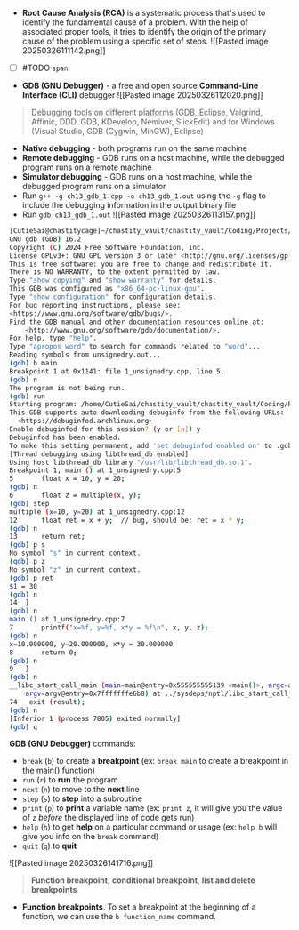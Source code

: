 - **Root Cause Analysis (RCA)** is a systematic process that's used to identify the fundamental cause of a problem. With the help of associated proper tools, it tries to identify the origin of the primary cause of the problem using a specific set of steps.
![[Pasted image 20250326111142.png]]
- [ ] #TODO `span`  
- **GDB (GNU Debugger)** - a free and open source **Command-Line Interface (CLI)** debugger
![[Pasted image 20250326112020.png]]
> Debugging tools on different platforms (GDB, Eclipse, Valgrind, Affinic, DDD, GDB, KDevelop, Nemiver, SlickEdit) and for Windows (Visual Studio, GDB (Cygwin, MinGW), Eclipse)

- **Native debugging** - both programs run on the same machine
- **Remote debugging** - GDB runs on a host machine, while the debugged program runs on a remote machine
- **Simulator debugging** - GDB runs on a host machine, while the debugged program runs on a simulator
- Run `g++ -g ch13_gdb_1.cpp -o ch13_gdb_1.out` using the `-g` flag to include the debugging information in the output binary file
- Run `gdb ch13_gdb_1.out` ![[Pasted image 20250326113157.png]]
```sh
[CutieSai@chastitycage]~/chastity_vault/chastity_vault/Coding/Projects/expertcplusplus/chap13$ gdb unsignedry.out 
GNU gdb (GDB) 16.2
Copyright (C) 2024 Free Software Foundation, Inc.
License GPLv3+: GNU GPL version 3 or later <http://gnu.org/licenses/gpl.html>
This is free software: you are free to change and redistribute it.
There is NO WARRANTY, to the extent permitted by law.
Type "show copying" and "show warranty" for details.
This GDB was configured as "x86_64-pc-linux-gnu".
Type "show configuration" for configuration details.
For bug reporting instructions, please see:
<https://www.gnu.org/software/gdb/bugs/>.
Find the GDB manual and other documentation resources online at:
    <http://www.gnu.org/software/gdb/documentation/>.
For help, type "help".
Type "apropos word" to search for commands related to "word"...
Reading symbols from unsignedry.out...
(gdb) b main
Breakpoint 1 at 0x1141: file 1_unsignedry.cpp, line 5.
(gdb) n
The program is not being run.
(gdb) run
Starting program: /home/CutieSai/chastity_vault/chastity_vault/Coding/Projects/expertcplusplus/chap13/unsignedry.out 
This GDB supports auto-downloading debuginfo from the following URLs:
  <https://debuginfod.archlinux.org>
Enable debuginfod for this session? (y or [n]) y
Debuginfod has been enabled.
To make this setting permanent, add 'set debuginfod enabled on' to .gdbinit.
[Thread debugging using libthread_db enabled]
Using host libthread_db library "/usr/lib/libthread_db.so.1".
Breakpoint 1, main () at 1_unsignedry.cpp:5
5		float x = 10, y = 20;
(gdb) n
6		float z = multiple(x, y);
(gdb) step
multiple (x=10, y=20) at 1_unsignedry.cpp:12
12		float ret = x + y;  // bug, should be: ret = x * y;
(gdb) n
13		return ret;
(gdb) p s
No symbol "s" in current context.
(gdb) p z
No symbol "z" in current context.
(gdb) p ret
$1 = 30
(gdb) n
14	}
(gdb) n
main () at 1_unsignedry.cpp:7
7		printf("x=%f, y=%f, x*y = %f\n", x, y, z);
(gdb) n
x=10.000000, y=20.000000, x*y = 30.000000
8		return 0;
(gdb) n
9	}
(gdb) n
__libc_start_call_main (main=main@entry=0x555555555139 <main()>, argc=argc@entry=1, 
    argv=argv@entry=0x7fffffffe6b8) at ../sysdeps/nptl/libc_start_call_main.h:74
74	 exit (result);
(gdb) n
[Inferior 1 (process 7805) exited normally]
(gdb) q
```
**GDB (GNU Debugger)** commands:
- `break` (`b`) to create a **breakpoint** (ex: `break main` to create a breakpoint in the main() function)
- `run` (`r`) to **run** the program
- `next` (`n`) to move to the **next** line 
- `step` (`s`) to **step** into a subroutine
- `print` (`p`) to **print** a variable name (ex: `print z`, it will give you the value of `z` *before* the displayed line of code gets run)
- `help` (`h`) to get **help** on a particular command or usage (ex: `help b` will give you info on the `break` command)
- `quit` (`q`) to **quit**

![[Pasted image 20250326141716.png]]
> **Function breakpoint**, **conditional breakpoint**, **list and delete breakpoints**


- **Function breakpoints**. To set a breakpoint at the beginning of a function, we can use the `b function_name` command.
